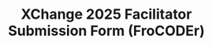 ---
title: XChange 2025 Facilitator Submission Form (FroCODEr)
redirect_to: https://docs.google.com/forms/d/e/1FAIpQLSeFixg8TE4cWVRgFpDqzU33YGZeEmEKNggMf1Vblhnb09vZWA/viewform
redirect_from: 
  - /XC25FroCODErFaciSubmissionForm
  - /xc25frocoderfacisubmissionform
---